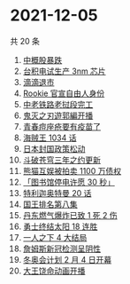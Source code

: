 # 2021-12-05

共 20 条

<!-- BEGIN -->
<!-- 最后更新时间 Sun Dec 05 2021 10:31:55 GMT+0800 (China Standard Time) -->

1. [中概股暴跌](https://www.zhihu.com/search?q=中概股)
1. [台积电试生产 3nm 芯片](https://www.zhihu.com/search?q=台积电N3芯片)
1. [滴滴退市](https://www.zhihu.com/search?q=滴滴)
1. [Rookie 官宣自由人身份](https://www.zhihu.com/search?q=Rookie)
1. [中老铁路老挝段完工](https://www.zhihu.com/search?q=中老铁路)
1. [鬼灭之刃遊郭編开播](https://www.zhihu.com/search?q=鬼灭之刃)
1. [青春痘座疮要有疫苗了](https://www.zhihu.com/search?q=青春痘疫苗)
1. [海贼王 1034 话](https://www.zhihu.com/search?q=海贼王)
1. [日本封国政策松动](https://www.zhihu.com/search?q=日本封国)
1. [斗破苍穹三年之约更新](https://www.zhihu.com/search?q=斗破苍穹三年之约)
1. [熊猫互娱被拍卖 1100 万债权](https://www.zhihu.com/search?q=熊猫互娱)
1. [「图书馆停电许愿 30 秒」](https://www.zhihu.com/search?q=图书馆停电30秒原文)
1. [特利迦奥特曼 20 话](https://www.zhihu.com/search?q=特利迦奥特曼)
1. [国王排名第八集](https://www.zhihu.com/search?q=国王排名)
1. [丹东燃气爆炸已致 1 死 2 伤](https://www.zhihu.com/search?q=燃气爆炸)
1. [勇士终结太阳 18 连胜](https://www.zhihu.com/search?q=勇士)
1. [一人之下 4 大结局](https://www.zhihu.com/search?q=一人之下4)
1. [詹姆斯新冠检测呈阴性](https://www.zhihu.com/search?q=詹姆斯)
1. [冬奥会计划 2 月 4 日开幕](https://www.zhihu.com/search?q=冬奥会开幕)
1. [大王饶命动画开播](https://www.zhihu.com/search?q=大王饶命)

<!-- END -->
